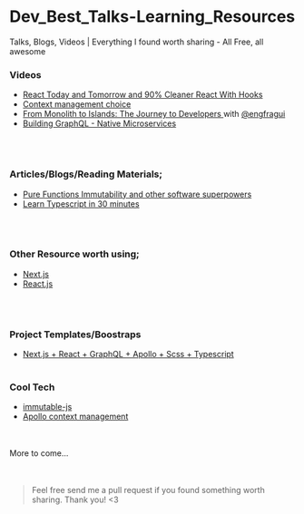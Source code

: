 # Dev_Best_Talks-Learning_Resources
Talks, Blogs, Videos | Everything I found worth sharing - All Free, all awesome

### Videos
- [React Today and Tomorrow and 90% Cleaner React With Hooks](https://www.youtube.com/watch?v=dpw9EHDh2bM)
- [Context management choice](https://www.youtube.com/watch?v=Q54YDGC_t3Y)
- [From Monolith to Islands: The Journey to Developers ](https://www.youtube.com/watch?v=f7BMSVhZan0&t=783s) with [@engfragui](https://github.com/engfragui)
- [Building GraphQL - Native Microservices](https://www.youtube.com/watch?v=WhYjSFKNhBA)

<br><br>
### Articles/Blogs/Reading Materials;
- [Pure Functions Immutability and other software superpowers](https://medium.com/dailyjs/pure-functions-immutability-and-other-software-superpowers-dfe6039af8f6)
- [Learn Typescript in 30 minutes](https://tutorialzine.com/2016/07/learn-typescript-in-30-minutes)


<br><br>
### Other Resource worth using;
- [Next.js](https://github.com/unicodeveloper/awesome-nextjs)
- [React.js](https://github.com/enaqx/awesome-react/blob/master/README.md)

<br><br>
### Project Templates/Boostraps
- [Next.js + React + GraphQL + Apollo + Scss + Typescript](https://github.com/Sebastp/Next-react-graphql-apollo_Boostrap)
<br><br>
### Cool Tech
- [immutable-js](https://github.com/immutable-js/immutable-js)
- [Apollo context management](https://www.apollographql.com/docs/react/data/local-state/)

<br><br>
More to come...<br>
<br><br>

> Feel free send me a pull request if you found something worth sharing. Thank you! <3
